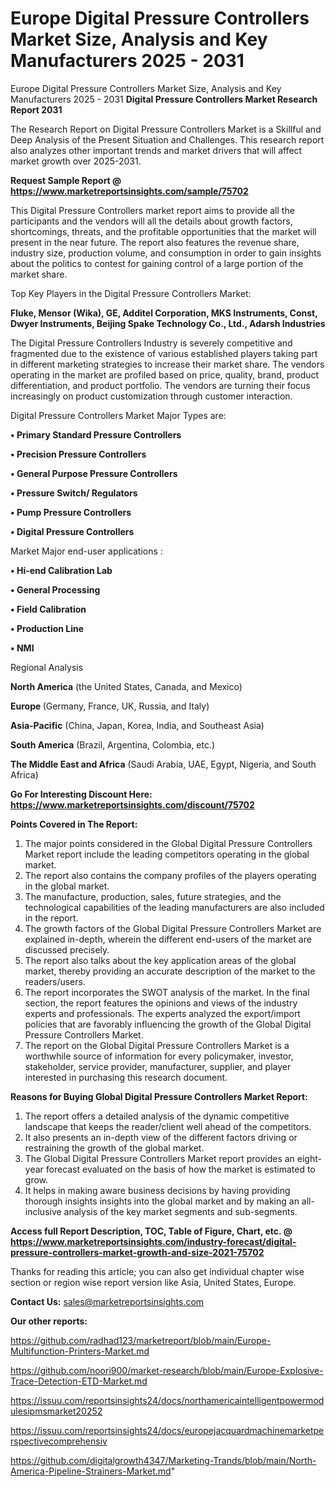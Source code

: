 # Europe Digital Pressure Controllers Market Size, Analysis and Key Manufacturers 2025 - 2031
Europe Digital Pressure Controllers Market Size, Analysis and Key Manufacturers 2025 - 2031
<strong>Digital Pressure Controllers Market Research Report 2031</strong>

The Research Report on Digital Pressure Controllers Market is a Skillful and Deep Analysis of the Present Situation and Challenges. This research report also analyzes other important trends and market drivers that will affect market growth over 2025-2031.

<strong>Request Sample Report @ <a href=https://www.marketreportsinsights.com/sample/75702>https://www.marketreportsinsights.com/sample/75702</a></strong>

This Digital Pressure Controllers market report aims to provide all the participants and the vendors will all the details about growth factors, shortcomings, threats, and the profitable opportunities that the market will present in the near future. The report also features the revenue share, industry size, production volume, and consumption in order to gain insights about the politics to contest for gaining control of a large portion of the market share.

Top Key Players in the Digital Pressure Controllers Market:

<strong>Fluke, Mensor (Wika), GE, Additel Corporation, MKS Instruments, Const, Dwyer Instruments, Beijing Spake Technology Co., Ltd., Adarsh Industries</strong>

The Digital Pressure Controllers Industry is severely competitive and fragmented due to the existence of various established players taking part in different marketing strategies to increase their market share. The vendors operating in the market are profiled based on price, quality, brand, product differentiation, and product portfolio. The vendors are turning their focus increasingly on product customization through customer interaction.

Digital Pressure Controllers Market Major Types are:

<strong>• Primary Standard Pressure Controllers

• Precision Pressure Controllers

• General Purpose Pressure Controllers

• Pressure Switch/ Regulators

• Pump Pressure Controllers

• Digital Pressure Controllers</strong>

Market Major end-user applications :

<strong>• Hi-end Calibration Lab

• General Processing

• Field Calibration

• Production Line

• NMI</strong>

Regional Analysis

</u><strong><b>North America</b></strong> (the United States, Canada, and Mexico)

<strong><b>Europe </b></strong>(Germany, France, UK, Russia, and Italy)

<strong><b>Asia-Pacific</b></strong> (China, Japan, Korea, India, and Southeast Asia)

<strong><b>South America</b></strong> (Brazil, Argentina, Colombia, etc.)

<strong><b>The Middle East and Africa</b></strong> (Saudi Arabia, UAE, Egypt, Nigeria, and South Africa)

<strong>Go For Interesting Discount Here: <a href=https://www.marketreportsinsights.com/discount/75702>https://www.marketreportsinsights.com/discount/75702</a></strong>

<strong>Points Covered in The Report:</strong>
<ol>
  <li>The major points considered in the Global Digital Pressure Controllers Market report include the leading competitors operating in the global market.</li>
  <li>The report also contains the company profiles of the players operating in the global market.</li>
  <li>The manufacture, production, sales, future strategies, and the technological capabilities of the leading manufacturers are also included in the report.</li>
  <li>The growth factors of the Global Digital Pressure Controllers Market are explained in-depth, wherein the different end-users of the market are discussed precisely.</li>
  <li>The report also talks about the key application areas of the global market, thereby providing an accurate description of the market to the readers/users.</li>
  <li>The report incorporates the SWOT analysis of the market. In the final section, the report features the opinions and views of the industry experts and professionals. The experts analyzed the export/import policies that are favorably influencing the growth of the Global Digital Pressure Controllers Market.</li>
  <li>The report on the Global Digital Pressure Controllers Market is a worthwhile source of information for every policymaker, investor, stakeholder, service provider, manufacturer, supplier, and player interested in purchasing this research document.</li>
</ol>
<strong>Reasons for Buying Global Digital Pressure Controllers Market Report:</strong>

<ol>
  <li>The report offers a detailed analysis of the dynamic competitive landscape that keeps the reader/client well ahead of the competitors.</li>
  <li>It also presents an in-depth view of the different factors driving or restraining the growth of the global market.</li>
  <li>The Global Digital Pressure Controllers Market report provides an eight-year forecast evaluated on the basis of how the market is estimated to grow.</li>
  <li>It helps in making aware business decisions by having providing thorough insights insights into the global market and by making an all-inclusive analysis of the key market segments and sub-segments.</li>
</ol>
<strong>Access full Report Description, TOC, Table of Figure, Chart, etc. @ <a href=https://www.marketreportsinsights.com/industry-forecast/digital-pressure-controllers-market-growth-and-size-2021-75702>https://www.marketreportsinsights.com/industry-forecast/digital-pressure-controllers-market-growth-and-size-2021-75702</a></strong>


Thanks for reading this article; you can also get individual chapter wise section or region wise report version like Asia, United States, Europe.

<strong>Contact Us:</strong>
sales@marketreportsinsights.com

<strong>Our other reports:</strong>

<a href=https://github.com/radhad123/marketreport/blob/main/Europe-Multifunction-Printers-Market.md>https://github.com/radhad123/marketreport/blob/main/Europe-Multifunction-Printers-Market.md</a>

<a href=https://github.com/noori900/market-research/blob/main/Europe-Explosive-Trace-Detection-ETD-Market.md>https://github.com/noori900/market-research/blob/main/Europe-Explosive-Trace-Detection-ETD-Market.md</a>

<a href=https://issuu.com/reportsinsights24/docs/northamericaintelligentpowermodulesipmsmarket20252>https://issuu.com/reportsinsights24/docs/northamericaintelligentpowermodulesipmsmarket20252</a>

<a href=https://issuu.com/reportsinsights24/docs/europejacquardmachinemarketperspectivecomprehensiv>https://issuu.com/reportsinsights24/docs/europejacquardmachinemarketperspectivecomprehensiv</a>

<a href=https://github.com/digitalgrowth4347/Marketing-Trands/blob/main/North-America-Pipeline-Strainers-Market.md>https://github.com/digitalgrowth4347/Marketing-Trands/blob/main/North-America-Pipeline-Strainers-Market.md</a>"
